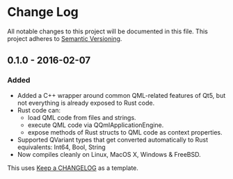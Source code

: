 # Change Log #
All notable changes to this project will be documented in this file.
This project adheres to [Semantic Versioning](http://semver.org/).

## 0.1.0 - 2016-02-07 ##
### Added ###
- Added a C++ wrapper around common QML-related features of Qt5, but not everything is already exposed to Rust code.
- Rust code can:
	- load QML code from files and strings.
	- execute QML code via QQmlApplicationEngine.
	- expose methods of Rust structs to QML code as context properties.
- Supported QVariant types that get converted automatically to Rust equivalents: Int64, Bool, String
- Now compiles cleanly on Linux, MacOS X, Windows & FreeBSD.


This uses [Keep a CHANGELOG](http://keepachangelog.com/) as a template.

